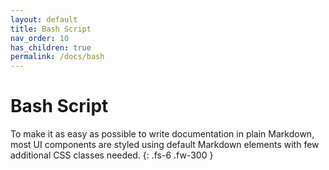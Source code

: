 ```yaml
---
layout: default
title: Bash Script
nav_order: 10
has_children: true
permalink: /docs/bash
---
```


# Bash Script

To make it as easy as possible to write documentation in plain Markdown, most UI components are styled using default Markdown elements with few additional CSS classes needed.
{: .fs-6 .fw-300 }

